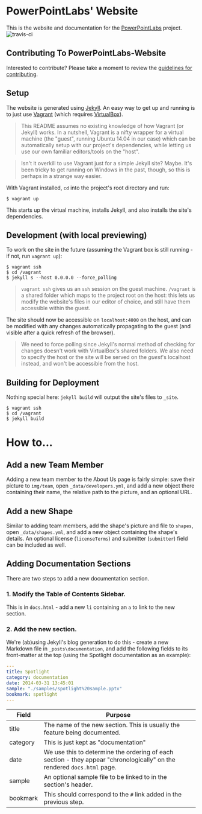 # PowerPointLabs' Website

This is the website and documentation for the [PowerPointLabs](http://www.powerpointlabs.info) project.  
![travis-ci](https://travis-ci.org/PowerPointLabs/PowerPointLabs-Website.svg?branch=master)

## Contributing To PowerPointLabs-Website

Interested to contribute? Please take a moment to review the [guidelines for contributing](https://github.com/PowerPointLabs/PowerPointLabs-Website/blob/master/CONTRIBUTING.md).

## Setup

The website is generated using [Jekyll](http://www.jekyllrb.com). An easy way to get up and running is to just use [Vagrant](http://www.vagrantup.com) (which requires [VirtualBox](https://www.virtualbox.org)).

> This README assumes no existing knowledge of how Vagrant (or Jekyll) works. In a nutshell, Vagrant is a nifty wrapper for a virtual machine (the "guest", running Ubuntu 14.04 in our case) which can be automatically setup with our project's dependencies, while letting us use our own familiar editors/tools on the "host".

> Isn't it overkill to use Vagrant just for a simple Jekyll site? Maybe. It's been tricky to get running on Windows in the past, though, so this is perhaps in a strange way easier.

With Vagrant installed, `cd` into the project's root directory and run:

```shell
$ vagrant up
```

This starts up the virtual machine, installs Jekyll, and also installs the site's dependencies.

## Development (with local previewing)

To work on the site in the future (assuming the Vagrant box is still running - if not, run `vagrant up`):

```shell
$ vagrant ssh
$ cd /vagrant
$ jekyll s --host 0.0.0.0 --force_polling
```

> `vagrant ssh` gives us an `ssh` session on the guest machine. `/vagrant` is a shared folder which maps to the project root on the host: this lets us modify the website's files in our editor of choice, and still have them accessible within the guest.

The site should now be accessible on `localhost:4000` on the host, and can be modified with any changes automatically propagating to the guest (and visible after a quick refresh of the browser).

> We need to force polling since Jekyll's normal method of checking for changes doesn't work with VirtualBox's shared folders. We also need to specify the host or the site will be served on the _guest_'s localhost instead, and won't be accessible from the host.

## Building for Deployment

Nothing special here: `jekyll build` will output the site's files to `_site`.

```shell
$ vagrant ssh
$ cd /vagrant
$ jekyll build
```

# How to...

## Add a new Team Member

Adding a new team member to the About Us page is fairly simple: save their picture to `img/team`, open `_data/developers.yml`, and add a new object there containing their name, the relative path to the picture, and an optional URL.

## Add a new Shape

Similar to adding team members, add the shape's picture and file to `shapes`, open `_data/shapes.yml`, and add a new object containing the shape's details. An optional license (`licenseTerms`) and submitter (`submitter`) field can be included as well.

## Adding Documentation Sections

There are two steps to add a new documentation section.

### 1. Modify the Table of Contents Sidebar.

This is in `docs.html` - add a new `li` containing an `a` to link to the new section.

### 2. Add the new section.

We're (ab)using Jekyll's blog generation to do this - create a new Markdown file in `_posts\documentation`, and add the following fields to its front-matter at the top (using the Spotlight documentation as an example):

```yml
---
title: Spotlight
category: documentation
date: 2014-03-31 13:45:01
sample: "./samples/spotlight%20sample.pptx"
bookmark: spotlight
---
```

| Field | Purpose |
| ----- | ------- |
| title | The name of the new section. This is usually the feature being documented. |
| category | This is just kept as "documentation" |
| date | We use this to determine the ordering of each section - they appear "chronologically" on the rendered `docs.html` page. |
| sample | An optional sample file to be linked to in the section's header. |
| bookmark | This should correspond to the `#` link added in the previous step. |
